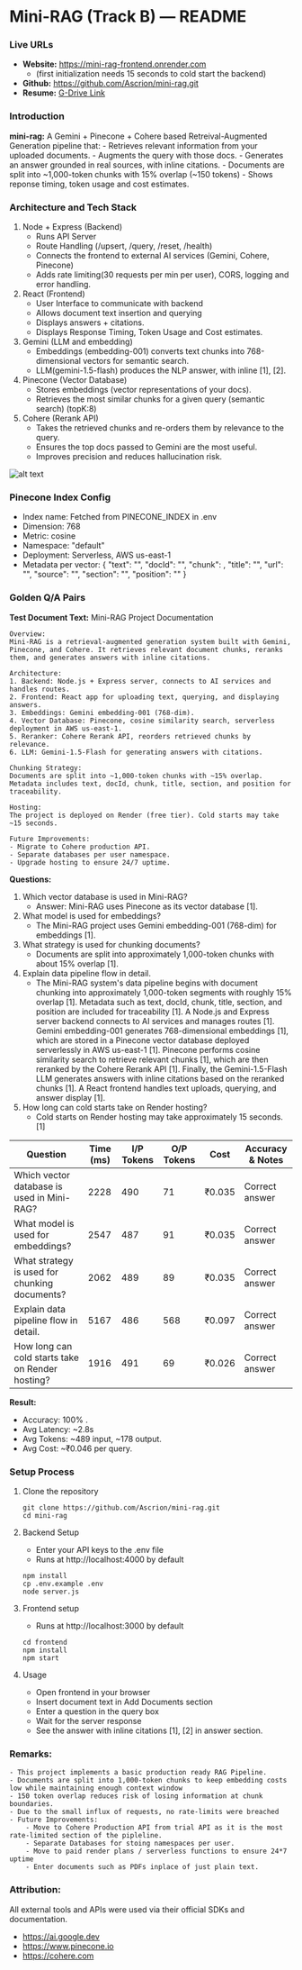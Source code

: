 # Mini-RAG (Track B) — README

### Live URLs
- **Website:** https://mini-rag-frontend.onrender.com  
    - (first initialization needs 15 seconds to cold start the backend)
- **Github:** https://github.com/Ascrion/mini-rag.git
- **Resume:** [G-Drive Link](https://drive.google.com/file/d/1z1Cym6jNNaoXG-yy4wx9A50EMKwxGym7/view?usp=sharing)

### Introduction
**mini-rag:** A Gemini + Pinecone + Cohere based Retreival-Augmented Generation pipeline that:
    - Retrieves relevant information from your uploaded documents.
    - Augments the query with those docs.
    - Generates an answer grounded in real sources, with inline citations.
    - Documents are split into ~1,000-token chunks with 15% overlap (~150 tokens)
    - Shows reponse timing, token usage and cost estimates.

### Architecture and Tech Stack
1. Node + Express (Backend)
    - Runs API Server
    - Route Handling (/upsert, /query, /reset, /health)
    - Connects the frontend to external AI services (Gemini, Cohere, Pinecone)
    - Adds rate limiting(30 requests per min per user), CORS, logging and error handling.
2. React (Frontend)
    - User Interface to communicate with backend
    - Allows document text insertion and querying
    - Displays answers + citations.
    - Displays Response Timing, Token Usage and Cost estimates.
3. Gemini (LLM and embedding)
    - Embeddings (embedding-001) converts text chunks into 768-dimensional vectors for semantic search.
    - LLM(gemini-1.5-flash) produces the NLP answer, with inline [1], [2].
4. Pinecone (Vector Database)
    - Stores embeddings (vector representations of your docs).
    - Retrieves the most similar chunks for a given query (semantic search) (topK:8)
5. Cohere (Rerank API)
    - Takes the retrieved chunks and re-orders them by relevance to the query.
    - Ensures the top docs passed to Gemini are the most useful.
    - Improves precision and reduces hallucination risk.

![alt text](image.png)         

### Pinecone Index Config
- Index name: Fetched from PINECONE_INDEX in .env
- Dimension: 768 
- Metric: cosine
- Namespace: "default"
- Deployment: Serverless, AWS us-east-1
- Metadata per vector:
{
  "text": "<chunk text>",
  "docId": "<original doc id>",
  "chunk": <number>,
  "title": "<optional>",
  "url": "<optional>",
  "source": "<optional>",
  "section": "<optional>",
  "position": "<optional>"
}

### Golden Q/A Pairs 
**Test Document Text:** 
    Mini-RAG Project Documentation

    Overview:  
    Mini-RAG is a retrieval-augmented generation system built with Gemini, Pinecone, and Cohere. It retrieves relevant document chunks, reranks them, and generates answers with inline citations.  

    Architecture:  
    1. Backend: Node.js + Express server, connects to AI services and handles routes.  
    2. Frontend: React app for uploading text, querying, and displaying answers.  
    3. Embeddings: Gemini embedding-001 (768-dim).  
    4. Vector Database: Pinecone, cosine similarity search, serverless deployment in AWS us-east-1.  
    5. Reranker: Cohere Rerank API, reorders retrieved chunks by relevance.  
    6. LLM: Gemini-1.5-Flash for generating answers with citations.  

    Chunking Strategy:  
    Documents are split into ~1,000-token chunks with ~15% overlap. Metadata includes text, docId, chunk, title, section, and position for traceability.  

    Hosting:  
    The project is deployed on Render (free tier). Cold starts may take ~15 seconds.  

    Future Improvements:  
    - Migrate to Cohere production API.  
    - Separate databases per user namespace.  
    - Upgrade hosting to ensure 24/7 uptime.  

**Questions:**

1. Which vector database is used in Mini-RAG?
    - Answer: Mini-RAG uses Pinecone as its vector database [1].
2. What model is used for embeddings?
    - The Mini-RAG project uses Gemini embedding-001 (768-dim) for embeddings [1].
3. What strategy is used for chunking documents?
    - Documents are split into approximately 1,000-token chunks with about 15% overlap [1].
4. Explain data pipeline flow in detail.
    - The Mini-RAG system's data pipeline begins with document chunking into approximately 1,000-token segments with roughly 15% overlap [1]. Metadata such as text, docId, chunk, title, section, and position are included for traceability [1]. A Node.js and Express server backend connects to AI services and manages routes [1]. Gemini embedding-001 generates 768-dimensional embeddings [1], which are stored in a Pinecone vector database deployed serverlessly in AWS us-east-1 [1]. Pinecone performs cosine similarity search to retrieve relevant chunks [1], which are then reranked by the Cohere Rerank API [1]. Finally, the Gemini-1.5-Flash LLM generates answers with inline citations based on the reranked chunks [1]. A React frontend handles text uploads, querying, and answer display [1].
5. How long can cold starts take on Render hosting?
    - Cold starts on Render hosting may take approximately 15 seconds. [1]

| Question                                         | Time (ms) | I/P Tokens | O/P Tokens | Cost   | Accuracy & Notes|
| ------------------------------------------------ | --------- | ---------- | ---------- | ------ | --------------- |
| Which vector database is used in Mini-RAG?       | 2228      | 490        | 71         | ₹0.035 |Correct answer   |
| What model is used for embeddings?               | 2547      | 487        | 91         | ₹0.035 |Correct answer   |
| What strategy is used for chunking documents?    | 2062      | 489        | 89         | ₹0.035 |Correct answer   |
| Explain data pipeline flow in detail.            | 5167      | 486        | 568        | ₹0.097 |Correct answer   |
| How long can cold starts take on Render hosting? | 1916      | 491        | 69         | ₹0.026 |Correct answer   |
**Result:**
- Accuracy: 100% .
- Avg Latency: ~2.8s
- Avg Tokens: ~489 input, ~178 output.
- Avg Cost: ~₹0.046 per query.

### Setup Process

1. Clone the repository
    ```
    git clone https://github.com/Ascrion/mini-rag.git
    cd mini-rag
    ```

2. Backend Setup 
    - Enter your API keys to the .env file
    - Runs at http://localhost:4000 by default
    ```
    npm install
    cp .env.example .env 
    node server.js
    ```
3. Frontend setup 
    - Runs at http://localhost:3000 by default
    ```
    cd frontend
    npm install    
    npm start    
    ```
4. Usage 
    - Open frontend in your browser
    - Insert document text in Add Documents section
    - Enter a question in the query box
    - Wait for the server response 
    - See the answer with inline citations [1], [2] in answer section.

### Remarks:
    - This project implements a basic production ready RAG Pipeline.
    - Documents are split into 1,000-token chunks to keep embedding costs low while maintaining enough context window
    - 150 token overlap reduces risk of losing information at chunk boundaries. 
    - Due to the small influx of requests, no rate-limits were breached
    - Future Improvements:
        - Move to Cohere Production API from trial API as it is the most rate-limited section of the pipleline.
        - Separate Databases for stoing namespaces per user.
        - Move to paid render plans / serverless functions to ensure 24*7 uptime
        - Enter documents such as PDFs inplace of just plain text.

### Attribution:
All external tools and APIs were used via their official SDKs and documentation.
- https://ai.google.dev
- https://www.pinecone.io
- https://cohere.com